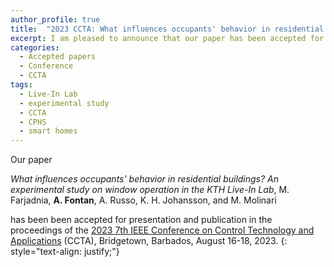 ```yaml
---
author_profile: true
title:  "2023 CCTA: What influences occupants' behavior in residential buildings? An experimental study on window operation in the KTH Live-In Lab"
excerpt: I am pleased to announce that our paper has been accepted for presentation at the 2023 IEEE CCTA..
categories:
  - Accepted papers
  - Conference
  - CCTA
tags:
  - Live-In Lab
  - experimental study
  - CCTA
  - CPHS
  - smart homes
---
```


Our paper

*What influences occupants' behavior in residential buildings? An experimental study on window operation in the KTH Live-In Lab*, 
M. Farjadnia, **A. Fontan**, A. Russo, K. H. Johansson, and M. Molinari

has been been accepted for presentation and publication in the proceedings of the [2023 7th IEEE Conference on Control Technology and Applications](https://ieeeccta.org/) (CCTA), Bridgetown, Barbados, August 16-18, 2023.
{: style="text-align: justify;"}
